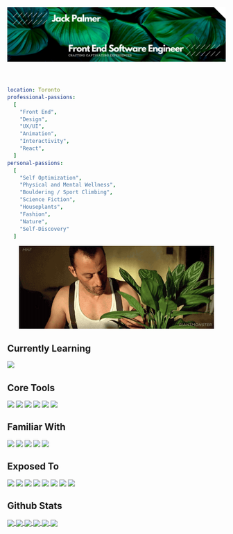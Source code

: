 <header>
  <img align="center" src="./Header.png"/>
</header>

```yaml
location: Toronto
professional-passions:
  [
    "Front End",
    "Design",
    "UX/UI",
    "Animation",
    "Interactivity",
    "React",
  ]
personal-passions: 
  [
    "Self Optimization",
    "Physical and Mental Wellness",
    "Bouldering / Sport Climbing",
    "Science Fiction",
    "Houseplants",
    "Fashion",
    "Nature",
    "Self-Discovery"
  ]
```
<div align="center">
<img src="https://github.com/JCPenne/JCPenne/blob/main/Leon.gif"/>
</div>
<div>
  <h2>Currently Learning</h2>
  <img src="https://img.shields.io/badge/green%20sock-88CE02?style=for-the-badge&logo=greensock&logoColor=white"/>
</div>
<div>
  <h2>Core Tools</h2>
  <img src="https://img.shields.io/badge/javascript-%23323330.svg?style=for-the-badge&logo=javascript&logoColor=%23F7DF1E"/>
  <img src="https://img.shields.io/badge/react-%2320232a.svg?style=for-the-badge&logo=react&logoColor=%2361DAFB"/>
  <img src="https://img.shields.io/badge/css3-%231572B6.svg?style=for-the-badge&logo=css3&logoColor=white"/>
  <img src="https://img.shields.io/badge/html5-%23E34F26.svg?style=for-the-badge&logo=html5&logoColor=white"/>
  <img src="https://img.shields.io/badge/git-%23F05033.svg?style=for-the-badge&logo=git&logoColor=white"/>
  <img src="https://img.shields.io/badge/figma-%23F24E1E.svg?style=for-the-badge&logo=figma&logoColor=white"/>
</div>
<div>
  <h2>Familiar With</h2>
  <img src="https://img.shields.io/badge/typescript-%23007ACC.svg?style=for-the-badge&logo=typescript&logoColor=white"/>
  <img src="https://img.shields.io/badge/node.js-6DA55F?style=for-the-badge&logo=node.js&logoColor=white"/>
  <img src="https://img.shields.io/badge/express.js-%23404d59.svg?style=for-the-badge&logo=express&logoColor=%2361DAFB"/>
  <img src="https://img.shields.io/badge/MUI-%230081CB.svg?style=for-the-badge&logo=mui&logoColor=white"/>
  <img src="https://img.shields.io/badge/postgres-%23316192.svg?style=for-the-badge&logo=postgresql&logoColor=white"/>
</div>
<div>
<h2>Exposed To</h2>
<img src="https://img.shields.io/badge/Amazon_AWS-FF9900?style=for-the-badge&logo=amazonaws&logoColor=white"/>
<img src="https://img.shields.io/badge/ruby-%23CC342D.svg?style=for-the-badge&logo=ruby&logoColor=white"/>
<img src="https://img.shields.io/badge/rails-%23CC0000.svg?style=for-the-badge&logo=ruby-on-rails&logoColor=white"/>
<img src="https://img.shields.io/badge/redux-%23593d88.svg?style=for-the-badge&logo=redux&logoColor=white"/>
<img src="https://img.shields.io/badge/-Storybook-FF4785?style=for-the-badge&logo=storybook&logoColor=white"/>
<img src="https://img.shields.io/badge/-cypress-%23E5E5E5?style=for-the-badge&logo=cypress&logoColor=058a5e"/>
<img src="https://img.shields.io/badge/-jest-%23C21325?style=for-the-badge&logo=jest&logoColor=white"/>
<img src="https://img.shields.io/badge/-mocha-%238D6748?style=for-the-badge&logo=mocha&logoColor=white"/>
</div>

<h2>Github Stats</h2>
<a href="https://github.com/JCPenne/github-readme-stats#gh-dark-mode-only">
  <img align="center" src="https://github-readme-stats.vercel.app/api?username=JCPenne&title_color=f7f9ff&icon_color=265cff&ring_color=265cff&text_color=f7f9ff&border_color=265cff&show_icons=true&custom_title=My%20Humble%20Contributions&theme=transparent" height=200 />
</a>
<a href="https://github.com/JCpenne/github-readme-stats#gh-dark-mode-only">
  <img align="center" src="https://github-readme-stats.vercel.app/api/top-langs/?username=JCPenne&layout=compact&title_color=f7f9ff&text_color=f7f9ff&border_color=265cff&custom_title=Languages%20I%20Love&theme=transparent" height=200 />
  <a href="https://github.com/JCPenne/whoofer#gh-dark-mode-only">
  <img align="center" src="https://github-readme-stats.vercel.app/api/pin/?username=JCPenne&repo=whoofer&title_color=f7f9ff&text_color=f7f9ff&icon_color=265cff&border_color=265cff&theme=transparent" />
</a>  
  
</a>

<a href="https://github.com/JCPenne/github-readme-stats#gh-light-mode-only">
  <img align="center" src="https://github-readme-stats.vercel.app/api?username=JCPenne&title_color=0b2471&text_color=265cff&icon_color=0b2471&ring_color=0b2471&border_color=265cff&show_icons=true&custom_title=My%20Humble%20Contributions&theme=transparent" height=200/>
</a>
<a href="https://github.com/JCPenne/github-readme-stats#gh-light-mode-only">
  <img align="center" src="https://github-readme-stats.vercel.app/api/top-langs/?username=JCPenne&layout=compact&title_color=0b2471&border_color=265cff&text_color=265cff&custom_title=Languages%20I%20Love&theme=transparent" height=200/>
</a>
<a href="https://github.com/JCPenne/whoofer#gh-light-mode-only">
  <img align="center" src="https://github-readme-stats.vercel.app/api/pin/?username=JCPenne&repo=whoofer&title_color=0b2471&text_color=265cff&icon_color=0b2471&border_color=265cff&theme=transparent" />
</a>  
